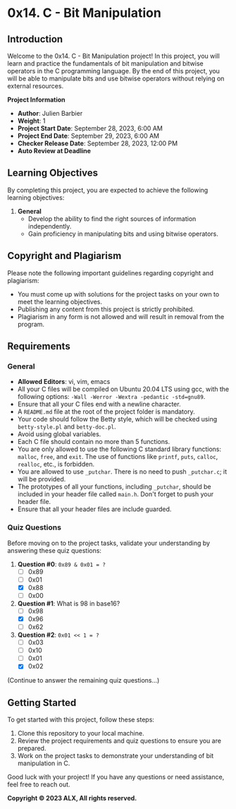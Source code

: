 # 0x14. C - Bit Manipulation

## Introduction

Welcome to the 0x14. C - Bit Manipulation project! In this project, you will learn and practice the fundamentals of bit manipulation and bitwise operators in the C programming language. By the end of this project, you will be able to manipulate bits and use bitwise operators without relying on external resources.

**Project Information**

- **Author**: Julien Barbier
- **Weight**: 1
- **Project Start Date**: September 28, 2023, 6:00 AM
- **Project End Date**: September 29, 2023, 6:00 AM
- **Checker Release Date**: September 28, 2023, 12:00 PM
- **Auto Review at Deadline**

## Learning Objectives

By completing this project, you are expected to achieve the following learning objectives:

1. **General**
   - Develop the ability to find the right sources of information independently.
   - Gain proficiency in manipulating bits and using bitwise operators.

## Copyright and Plagiarism

Please note the following important guidelines regarding copyright and plagiarism:

- You must come up with solutions for the project tasks on your own to meet the learning objectives.
- Publishing any content from this project is strictly prohibited.
- Plagiarism in any form is not allowed and will result in removal from the program.

## Requirements

### General

- **Allowed Editors**: vi, vim, emacs
- All your C files will be compiled on Ubuntu 20.04 LTS using gcc, with the following options: `-Wall -Werror -Wextra -pedantic -std=gnu89`.
- Ensure that all your C files end with a newline character.
- A `README.md` file at the root of the project folder is mandatory.
- Your code should follow the Betty style, which will be checked using `betty-style.pl` and `betty-doc.pl`.
- Avoid using global variables.
- Each C file should contain no more than 5 functions.
- You are only allowed to use the following C standard library functions: `malloc`, `free`, and `exit`. The use of functions like `printf`, `puts`, `calloc`, `realloc`, etc., is forbidden.
- You are allowed to use `_putchar`. There is no need to push `_putchar.c`; it will be provided.
- The prototypes of all your functions, including `_putchar`, should be included in your header file called `main.h`. Don't forget to push your header file.
- Ensure that all your header files are include guarded.

### Quiz Questions

Before moving on to the project tasks, validate your understanding by answering these quiz questions:

1. **Question #0**: `0x89 & 0x01 = ?`
   - [ ] 0x89
   - [ ] 0x01
   - [x] 0x88
   - [ ] 0x00

2. **Question #1**: What is 98 in base16?
   - [ ] 0x98
   - [x] 0x96
   - [ ] 0x62

3. **Question #2**: `0x01 << 1 = ?`
   - [ ] 0x03
   - [ ] 0x10
   - [ ] 0x01
   - [x] 0x02

(Continue to answer the remaining quiz questions...)

## Getting Started

To get started with this project, follow these steps:

1. Clone this repository to your local machine.
2. Review the project requirements and quiz questions to ensure you are prepared.
3. Work on the project tasks to demonstrate your understanding of bit manipulation in C.

Good luck with your project! If you have any questions or need assistance, feel free to reach out.

**Copyright © 2023 ALX, All rights reserved.**

